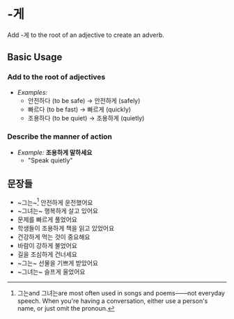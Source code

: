 
# -게

  Add -게 to the root of an adjective to create an adverb.

## Basic Usage 

### Add to the root of adjectives 

  - _Examples:_ 
    - 안전하다 (to be safe) → 안전하게 (safely)
    - 빠르다 (to be fast) → 빠르게 (quickly)
    - 조용하다 (to be quiet) → 조용하게 (quietly)

### Describe the manner of action

  - _Example:_ **조용하게 말하세요**
    - "Speak quietly"


## 문장들

  - ~그는~[^1] 안전하게 운전했어요
  - ~그녀는~ 행복하게 살고 있어요
  - 문제를 빠르게 풀었어요
  - 학생들이 조용하게 책을 읽고 있었어요
  - 건강하게 먹는 것이 중요해요
  - 바람이 강하게 불었어요
  - 길을 조심하게 건너세요
  - ~그는~ 선물을 기쁘게 받았어요
  - ~그녀는~ 슬프게 울었어요


  [^1]: 그는and 그녀는are most often used in songs and poems——not
        everyday speech. When you're having a conversation, either use a
        person's name, or just omit the pronoun.
       
